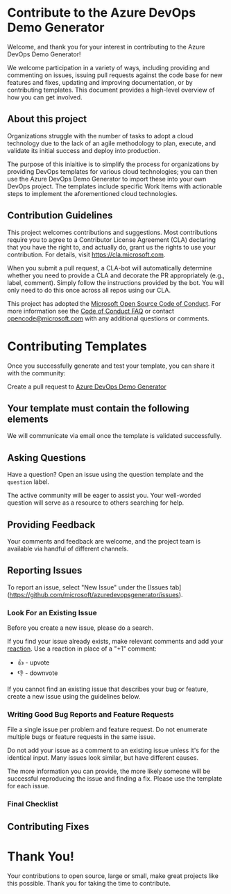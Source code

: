 # Contribute to the Azure DevOps Demo Generator

Welcome, and thank you for your interest in contributing to the Azure DevOps Demo Generator!

We welcome participation in a variety of ways, including providing and commenting on issues, issuing pull requests against the code base for new features and fixes, updating and improving documentation, or by contributing templates.  This document provides a high-level overview of how you can get involved.

## About this project

Organizations struggle with the number of tasks to adopt a cloud technology due to the lack of an agile methodology to plan, execute, and validate its initial success and deploy into production.

The purpose of this iniaitive is to simplify the process for organizations by providing DevOps templates for various cloud technologies; you can then use the Azure DevOps Demo Generator to import these into your own DevOps project. The templates include specific Work Items with actionable steps to implement the aforementioned cloud technologies.

## Contribution Guidelines

This project welcomes contributions and suggestions.  Most contributions require you to agree to a Contributor License Agreement (CLA) declaring that you have the right to, and actually do, grant us the rights to use your contribution. For details, visit https://cla.microsoft.com.

When you submit a pull request, a CLA-bot will automatically determine whether you need to provide a CLA and decorate the PR appropriately (e.g., label, comment). Simply follow the instructions provided by the bot. You will only need to do this once across all repos using our CLA.

This project has adopted the [Microsoft Open Source Code of Conduct](https://opensource.microsoft.com/codeofconduct/). For more information see the [Code of Conduct FAQ](https://opensource.microsoft.com/codeofconduct/faq/) or contact [opencode@microsoft.com](mailto:opencode@microsoft.com) with any additional questions or comments.

# Contributing Templates

Once you successfully generate and test your template, you can share it with the community:

Create a pull request to [Azure DevOps Demo Generator](https://github.com/microsoft/azuredevopsgenerator)

## Your template must contain the following elements

We will communicate via email once the template is validated successfully.

## Asking Questions

Have a question? Open an issue using the question template and the `question` label.  

The active community will be eager to assist you. Your well-worded question will serve as a resource to others searching for help.

## Providing Feedback

Your comments and feedback are welcome, and the project team is available via handful of different channels.

## Reporting Issues

To report an issue, select "New Issue" under the [Issues tab] (https://github.com/microsoft/azuredevopsgenerator/issues).

### Look For an Existing Issue

Before you create a new issue, please do a search.

If you find your issue already exists, make relevant comments and add your [reaction](https://github.com/blog/2119-add-reactions-to-pull-requests-issues-and-comments). Use a reaction in place of a "+1" comment:

* 👍 - upvote
* 👎 - downvote


If you cannot find an existing issue that describes your bug or feature, create a new issue using the guidelines below.

### Writing Good Bug Reports and Feature Requests

File a single issue per problem and feature request. Do not enumerate multiple bugs or feature requests in the same issue.

Do not add your issue as a comment to an existing issue unless it's for the identical input. Many issues look similar, but have different causes.

The more information you can provide, the more likely someone will be successful reproducing the issue and finding a fix.  Please use the template for each issue.

### Final Checklist

## Contributing Fixes

# Thank You!

Your contributions to open source, large or small, make great projects like this possible. Thank you for taking the time to contribute.
